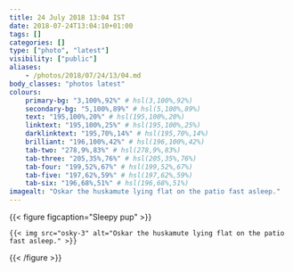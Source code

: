 ```yaml
---
title: 24 July 2018 13:04 IST
date: 2018-07-24T13:04:10+01:00
tags: []
categories: []
type: ["photo", "latest"]
visibility: ["public"]
aliases:
    - /photos/2018/07/24/13/04.md
body_classes: "photos latest"
colours:
    primary-bg: "3,100%,92%" # hsl(3,100%,92%)
    secondary-bg: "5,100%,89%" # hsl(5,100%,89%)
    text: "195,100%,20%" # hsl(195,100%,20%)
    linktext: "195,100%,25%" # hsl(195,100%,25%)
    darklinktext: "195,70%,14%" # hsl(195,70%,14%)
    brilliant: "196,100%,42%" # hsl(196,100%,42%)
    tab-two: "278,9%,83%" # hsl(278,9%,83%)
    tab-three: "205,35%,76%" # hsl(205,35%,76%)
    tab-four: "199,52%,67%" # hsl(199,52%,67%)
    tab-five: "197,62%,59%" # hsl(197,62%,59%)
    tab-six: "196,68%,51%" # hsl(196,68%,51%)
imagealt: "Oskar the huskamute lying flat on the patio fast asleep."
---
```


{{< figure figcaption="Sleepy pup" >}}

    {{< img src="osky-3" alt="Oskar the huskamute lying flat on the patio fast asleep." >}}

{{< /figure >}}
